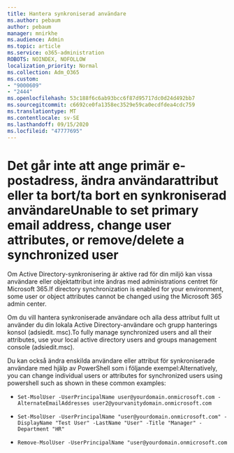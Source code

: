 ```yaml
---
title: Hantera synkroniserad användare
ms.author: pebaum
author: pebaum
manager: mnirkhe
ms.audience: Admin
ms.topic: article
ms.service: o365-administration
ROBOTS: NOINDEX, NOFOLLOW
localization_priority: Normal
ms.collection: Adm_O365
ms.custom:
- "9000609"
- "2444"
ms.openlocfilehash: 53c188f6c6ab93bcc6f87d95717dc0d24d492bb7
ms.sourcegitcommit: c6692ce0fa1358ec3529e59ca0ecdfdea4cdc759
ms.translationtype: MT
ms.contentlocale: sv-SE
ms.lasthandoff: 09/15/2020
ms.locfileid: "47777695"
---
```

# <a name="unable-to-set-primary-email-address-change-user-attributes-or-removedelete-a-synchronized-user"></a><span data-ttu-id="421fa-102">Det går inte att ange primär e-postadress, ändra användarattribut eller ta bort/ta bort en synkroniserad användare</span><span class="sxs-lookup"><span data-stu-id="421fa-102">Unable to set primary email address, change user attributes, or remove/delete a synchronized user</span></span>

<span data-ttu-id="421fa-103">Om Active Directory-synkronisering är aktive rad för din miljö kan vissa användare eller objektattribut inte ändras med administrations centret för Microsoft 365.</span><span class="sxs-lookup"><span data-stu-id="421fa-103">If directory synchronization is enabled for your environment, some user or object attributes cannot be changed using the Microsoft 365 admin center.</span></span>

<span data-ttu-id="421fa-104">Om du vill hantera synkroniserade användare och alla dess attribut fullt ut använder du din lokala Active Directory-användare och grupp hanterings konsol (adsiedit. msc).</span><span class="sxs-lookup"><span data-stu-id="421fa-104">To fully manage synchronized users and all their attributes, use your local active directory users and groups management console (adsiedit.msc).</span></span>  

<span data-ttu-id="421fa-105">Du kan också ändra enskilda användare eller attribut för synkroniserade användare med hjälp av PowerShell som i följande exempel:</span><span class="sxs-lookup"><span data-stu-id="421fa-105">Alternatively, you can change individual users or attributes for synchronized users using powershell such as shown in these common examples:</span></span> 
- `Set-MsolUser -UserPrincipalName user@yourdomain.onmicrosoft.com -AlternateEmailAddresses user2@yourvanitydomain.onmicrosoft.com`

- `Set-MsolUser -UserPrincipalName "user@yourdomain.onmicrosoft.com" -DisplayName "Test User" -LastName "User" -Title "Manager" -Department "HR"`

- `Remove-MsolUser -UserPrincipalName "user@yourdomain.onmicrosoft.com`
